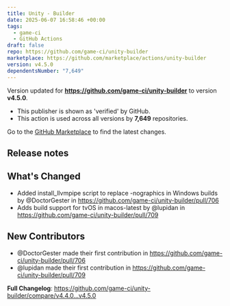 ```yaml
---
title: Unity - Builder
date: 2025-06-07 16:58:46 +00:00
tags:
  - game-ci
  - GitHub Actions
draft: false
repo: https://github.com/game-ci/unity-builder
marketplace: https://github.com/marketplace/actions/unity-builder
version: v4.5.0
dependentsNumber: "7,649"
---
```



Version updated for **https://github.com/game-ci/unity-builder** to version **v4.5.0**.
- This publisher is shown as 'verified' by GitHub.
- This action is used across all versions by **7,649** repositories.

Go to the [GitHub Marketplace](https://github.com/marketplace/actions/unity-builder) to find the latest changes.

## Release notes

## What's Changed
* Added install_llvmpipe script to replace -nographics in Windows builds by @DoctorGester in https://github.com/game-ci/unity-builder/pull/706
* Adds build support for tvOS in macos-latest by @lupidan in https://github.com/game-ci/unity-builder/pull/709

## New Contributors
* @DoctorGester made their first contribution in https://github.com/game-ci/unity-builder/pull/706
* @lupidan made their first contribution in https://github.com/game-ci/unity-builder/pull/709

**Full Changelog**: https://github.com/game-ci/unity-builder/compare/v4.4.0...v4.5.0
